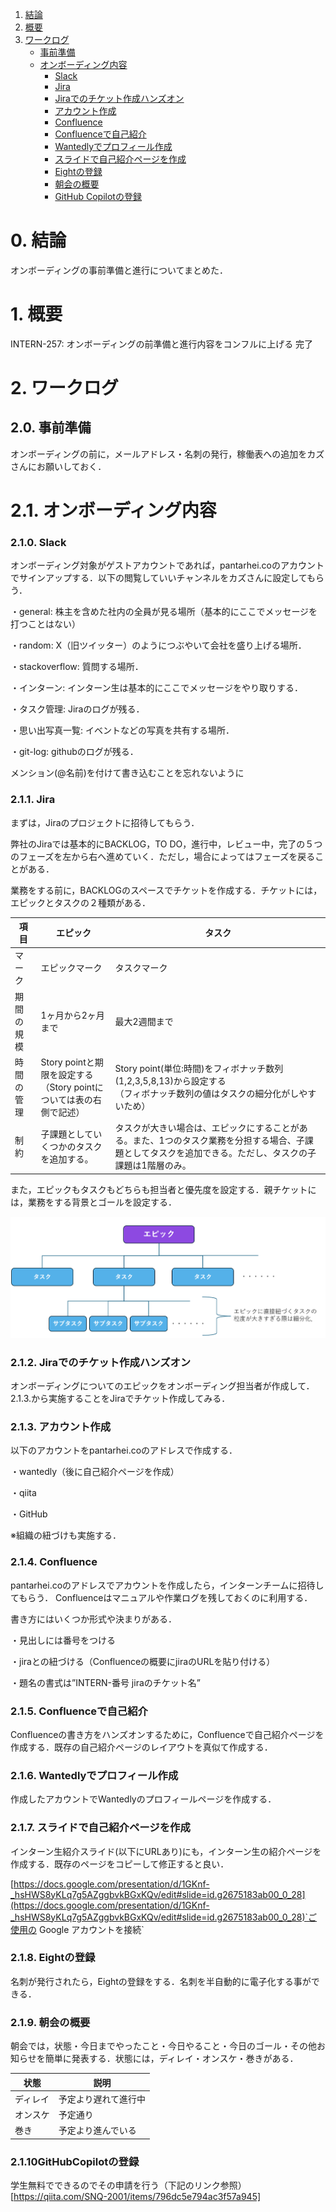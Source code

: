 1. [結論](#0-結論)
2. [概要](#1-概要)
3. [ワークログ](#2-ワークログ)
    - [事前準備](#20-事前準備)
    - [オンボーディング内容](#21-オンボーディング内容)
        - [Slack](#210-slack)
        - [Jira](#211-jira)
        - [Jiraでのチケット作成ハンズオン](#212-jiraでのチケット作成ハンズオン)
        - [アカウント作成](#213-アカウント作成)
        - [Confluence](#214-confluence)
        - [Confluenceで自己紹介](#215-confluenceで自己紹介)
        - [Wantedlyでプロフィール作成](#216-wantedlyでプロフィール作成)
        - [スライドで自己紹介ページを作成](#217-スライドで自己紹介ページを作成)
        - [Eightの登録](#218-eightの登録)
        - [朝会の概要](#219-朝会の概要)
        - [GitHub Copilotの登録](#2110-GitHubCopilotの登録)
     
# 0. 結論
オンボーディングの事前準備と進行についてまとめた．

# 1. 概要
INTERN-257: オンボーディングの前準備と進行内容をコンフルに上げる
完了
 

# 2. ワークログ
## 2.0. 事前準備
オンボーディングの前に，メールアドレス・名刺の発行，稼働表への追加をカズさんにお願いしておく．

# 2.1. オンボーディング内容

### 2.1.0. Slack
オンボーディング対象がゲストアカウントであれば，pantarhei.coのアカウントでサインアップする．以下の閲覧していいチャンネルをカズさんに設定してもらう．

・general: 株主を含めた社内の全員が見る場所（基本的にここでメッセージを打つことはない）

・random: X（旧ツイッター）のようにつぶやいて会社を盛り上げる場所．

・stackoverflow: 質問する場所．

・インターン: インターン生は基本的にここでメッセージをやり取りする．

・タスク管理: Jiraのログが残る．

・思い出写真一覧: イベントなどの写真を共有する場所．

・git-log: githubのログが残る．

メンション(@名前)を付けて書き込むことを忘れないように

### 2.1.1. Jira
まずは，Jiraのプロジェクトに招待してもらう．

弊社のJiraでは基本的にBACKLOG，TO DO，進行中，レビュー中，完了の５つのフェーズを左から右へ進めていく．ただし，場合によってはフェーズを戻ることがある．

業務をする前に，BACKLOGのスペースでチケットを作成する．チケットには，エピックとタスクの２種類がある．

| 項目 | エピック | タスク |
|------|----------|--------|
| マーク | エピックマーク | タスクマーク |
| 期間の規模 | 1ヶ月から2ヶ月まで | 最大2週間まで |
| 時間の管理 | Story pointと期限を設定する<br>（Story pointについては表の右側で記述） | Story point(単位:時間)をフィボナッチ数列(1,2,3,5,8,13)から設定する<br>（フィボナッチ数列の値はタスクの細分化がしやすいため） |
| 制約 | 子課題としていくつかのタスクを追加する。 | タスクが大きい場合は、エピックにすることがある。また、1つのタスク業務を分担する場合、子課題としてタスクを追加できる。ただし、タスクの子課題は1階層のみ。 |

また，エピックもタスクもどちらも担当者と優先度を設定する．親チケットには，業務をする背景とゴールを設定する．

![alt text](../images/image144.png)

### 2.1.2. Jiraでのチケット作成ハンズオン
オンボーディングについてのエピックをオンボーディング担当者が作成して．2.1.3.から実施することをJiraでチケット作成してみる．

### 2.1.3. アカウント作成
以下のアカウントをpantarhei.coのアドレスで作成する．

・wantedly（後に自己紹介ページを作成）

・qiita

・GitHub

※組織の紐づけも実施する．

### 2.1.4. Confluence
pantarhei.coのアドレスでアカウントを作成したら，インターンチームに招待してもらう．
Confluenceはマニュアルや作業ログを残しておくのに利用する．

書き方にはいくつか形式や決まりがある．

・見出しには番号をつける

・jiraとの紐づける（Confluenceの概要にjiraのURLを貼り付ける）

・題名の書式は”INTERN-番号 jiraのチケット名”

### 2.1.5. Confluenceで自己紹介
Confluenceの書き方をハンズオンするために，Confluenceで自己紹介ページを作成する．既存の自己紹介ページのレイアウトを真似て作成する．

### 2.1.6. Wantedlyでプロフィール作成
作成したアカウントでWantedlyのプロフィールページを作成する．

### 2.1.7. スライドで自己紹介ページを作成
インターン生紹介スライド(以下にURLあり)にも，インターン生の紹介ページを作成する．既存のページをコピーして修正すると良い．

[https://docs.google.com/presentation/d/1GKnf-_hsHWS8yKLq7g5AZggbvkBGxKQv/edit#slide=id.g2675183ab00_0_28](https://docs.google.com/presentation/d/1GKnf-_hsHWS8yKLq7g5AZggbvkBGxKQv/edit#slide=id.g2675183ab00_0_28)`ご使用の Google アカウントを接続`

### 2.1.8. Eightの登録
名刺が発行されたら，Eightの登録をする．名刺を半自動的に電子化する事ができる．

### 2.1.9. 朝会の概要
朝会では，状態・今日までやったこと・今日やること・今日のゴール・その他お知らせを簡単に発表する．状態には，ディレイ・オンスケ・巻きがある．

| 状態 | 説明 |
|------|------|
| ディレイ | 予定より遅れて進行中 |
| オンスケ | 予定通り |
| 巻き | 予定より進んでいる |

### 2.1.10GitHubCopilotの登録
学生無料でできるのでその申請を行う（下記のリンク参照）
[https://qiita.com/SNQ-2001/items/796dc5e794ac3f57a945]



